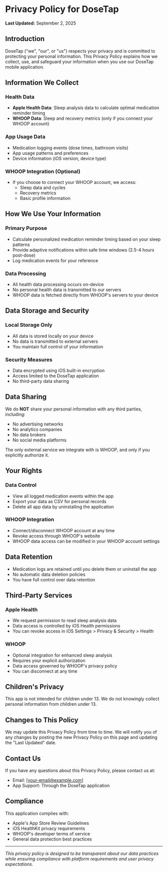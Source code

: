 # Privacy Policy for DoseTap

**Last Updated:** September 2, 2025

## Introduction

DoseTap ("we", "our", or "us") respects your privacy and is committed to protecting your personal information. This Privacy Policy explains how we collect, use, and safeguard your information when you use our DoseTap mobile application.

## Information We Collect

### Health Data
- **Apple Health Data**: Sleep analysis data to calculate optimal medication reminder timing
- **WHOOP Data**: Sleep and recovery metrics (only if you connect your WHOOP account)

### App Usage Data
- Medication logging events (dose times, bathroom visits)
- App usage patterns and preferences
- Device information (iOS version, device type)

### WHOOP Integration (Optional)
- If you choose to connect your WHOOP account, we access:
  - Sleep data and cycles
  - Recovery metrics
  - Basic profile information

## How We Use Your Information

### Primary Purpose
- Calculate personalized medication reminder timing based on your sleep patterns
- Provide adaptive notifications within safe time windows (2.5-4 hours post-dose)
- Log medication events for your reference

### Data Processing
- All health data processing occurs on-device
- No personal health data is transmitted to our servers
- WHOOP data is fetched directly from WHOOP's servers to your device

## Data Storage and Security

### Local Storage Only
- All data is stored locally on your device
- No data is transmitted to external servers
- You maintain full control of your information

### Security Measures
- Data encrypted using iOS built-in encryption
- Access limited to the DoseTap application
- No third-party data sharing

## Data Sharing

We do **NOT** share your personal information with any third parties, including:
- No advertising networks
- No analytics companies
- No data brokers
- No social media platforms

The only external service we integrate with is WHOOP, and only if you explicitly authorize it.

## Your Rights

### Data Control
- View all logged medication events within the app
- Export your data as CSV for personal records
- Delete all app data by uninstalling the application

### WHOOP Integration
- Connect/disconnect WHOOP account at any time
- Revoke access through WHOOP's website
- WHOOP data access can be modified in your WHOOP account settings

## Data Retention

- Medication logs are retained until you delete them or uninstall the app
- No automatic data deletion policies
- You have full control over data retention

## Third-Party Services

### Apple Health
- We request permission to read sleep analysis data
- Data access is controlled by iOS Health permissions
- You can revoke access in iOS Settings > Privacy & Security > Health

### WHOOP
- Optional integration for enhanced sleep analysis
- Requires your explicit authorization
- Data access governed by WHOOP's privacy policy
- You can disconnect at any time

## Children's Privacy

This app is not intended for children under 13. We do not knowingly collect personal information from children under 13.

## Changes to This Policy

We may update this Privacy Policy from time to time. We will notify you of any changes by posting the new Privacy Policy on this page and updating the "Last Updated" date.

## Contact Us

If you have any questions about this Privacy Policy, please contact us at:
- Email: [your-email@example.com]
- App Support: Through the DoseTap application

## Compliance

This application complies with:
- Apple's App Store Review Guidelines
- iOS HealthKit privacy requirements
- WHOOP's developer terms of service
- General data protection best practices

---

*This privacy policy is designed to be transparent about our data practices while ensuring compliance with platform requirements and user privacy expectations.*
